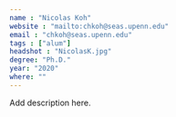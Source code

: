 ```yaml
---
name : "Nicolas Koh"
website : "mailto:chkoh@seas.upenn.edu"
email : "chkoh@seas.upenn.edu"
tags : ["alum"]
headshot : "NicolasK.jpg"
degree: "Ph.D."
year: "2020"
where: ""
---
```

Add description here.
